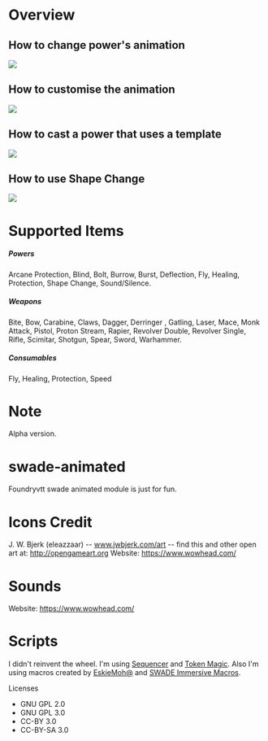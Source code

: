 # Overview

## How to change power's animation
![](readme/howto_change_animation.gif)

## How to customise the animation
![](readme/howto_custom_animation.gif)

## How to cast a power that uses a template
![](readme/howto_template_animation.gif)

## How to use Shape Change
![](readme/howto_shape_animation.gif)


# Supported Items
##### Powers
Arcane Protection, Blind, Bolt, Burrow, Burst, Deflection, Fly, Healing, Protection, Shape Change, Sound/Silence.

##### Weapons
Bite, Bow, Carabine, Claws, Dagger, Derringer , Gatling, Laser, Mace, Monk Attack, Pistol, Proton Stream, Rapier, Revolver Double, Revolver Single, Rifle, Scimitar, Shotgun, Spear, Sword, Warhammer.

##### Consumables
Fly, Healing, Protection, Speed

# Note
Alpha version. 
# swade-animated
Foundryvtt swade animated module is just for fun.

# Icons Credit
J. W. Bjerk (eleazzaar) -- www.jwbjerk.com/art  -- find this and other open art at: http://opengameart.org
Website: https://www.wowhead.com/

# Sounds
Website: https://www.wowhead.com/

# Scripts
I didn't reinvent the wheel. I'm using [Sequencer](https://github.com/fantasycalendar/FoundryVTT-Sequencer) and [Token Magic](https://github.com/Feu-Secret/Tokenmagic). Also I'm using macros created by [EskieMoh@](https://twitter.com/EskieMoh) and [SWADE Immersive Macros](https://github.com/SalieriC/SWADE-Immersive-Macros).

Licenses
- GNU GPL 2.0
- GNU GPL 3.0
- CC-BY 3.0
- CC-BY-SA 3.0